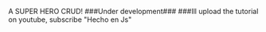 A SUPER HERO CRUD!
###Under development###
###Ill upload the tutorial on youtube, subscribe "Hecho en Js"
